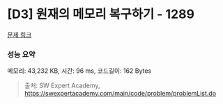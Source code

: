 # [D3] 원재의 메모리 복구하기 - 1289 

[문제 링크](https://swexpertacademy.com/main/code/problem/problemDetail.do?contestProbId=AV19AcoKI9sCFAZN) 

### 성능 요약

메모리: 43,232 KB, 시간: 96 ms, 코드길이: 162 Bytes



> 출처: SW Expert Academy, https://swexpertacademy.com/main/code/problem/problemList.do